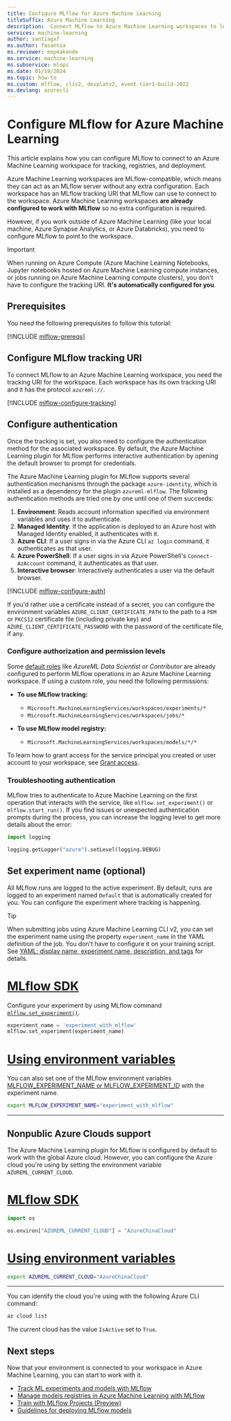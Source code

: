 ```yaml
---
title: Configure MLflow for Azure Machine Learning
titleSuffix: Azure Machine Learning
description:  Connect MLflow to Azure Machine Learning workspaces to log metrics, artifacts, and deploy models.
services: machine-learning
author: santiagxf
ms.author: fasantia
ms.reviewer: mopeakande
ms.service: machine-learning
ms.subservice: mlops
ms.date: 01/19/2024
ms.topic: how-to
ms.custom: mlflow, cliv2, devplatv2, event-tier1-build-2022
ms.devlang: azurecli
---
```


# Configure MLflow for Azure Machine Learning

This article explains how you can configure MLflow to connect to an Azure Machine Learning workspace for tracking, registries, and deployment.

Azure Machine Learning workspaces are MLflow-compatible, which means they can act as an MLflow server without any extra configuration. Each workspace has an MLflow tracking URI that MLflow can use to connect to the workspace. Azure Machine Learning workspaces **are already configured to work with MLflow** so no extra configuration is required.

However, if you work outside of Azure Machine Learning (like your local machine, Azure Synapse Analytics, or Azure Databricks), you need to configure MLflow to point to the workspace.

> [!IMPORTANT]
> When running on Azure Compute (Azure Machine Learning Notebooks, Jupyter notebooks hosted on Azure Machine Learning compute instances, or jobs running on Azure Machine Learning compute clusters), you don't have to configure the tracking URI. **It's automatically configured for you**.

## Prerequisites

You need the following prerequisites to follow this tutorial:

[!INCLUDE [mlflow-prereqs](includes/machine-learning-mlflow-prereqs.md)]


## Configure MLflow tracking URI

To connect MLflow to an Azure Machine Learning workspace, you need the tracking URI for the workspace. Each workspace has its own tracking URI and it has the protocol `azureml://`.

[!INCLUDE [mlflow-configure-tracking](includes/machine-learning-mlflow-configure-tracking.md)]

## Configure authentication

Once the tracking is set, you also need to configure the authentication method for the associated workspace. By default, the Azure Machine Learning plugin for MLflow performs interactive authentication by opening the default browser to prompt for credentials.

The Azure Machine Learning plugin for MLflow supports several authentication mechanisms through the package `azure-identity`, which is installed as a dependency for the plugin `azureml-mlflow`. The following authentication methods are tried one by one until one of them succeeds:

1. __Environment__: Reads account information specified via environment variables and uses it to authenticate.
1. __Managed Identity__: If the application is deployed to an Azure host with Managed Identity enabled, it authenticates with it.
1. __Azure CLI__: If a user signs in via the Azure CLI `az login` command, it authenticates as that user.
1. __Azure PowerShell__: If a user signs in via Azure PowerShell's `Connect-AzAccount` command, it authenticates as that user.
1. __Interactive browser__: Interactively authenticates a user via the default browser.

[!INCLUDE [mlflow-configure-auth](includes/machine-learning-mlflow-configure-auth.md)]

If you'd rather use a certificate instead of a secret, you can configure the environment variables `AZURE_CLIENT_CERTIFICATE_PATH` to the path to a `PEM` or `PKCS12` certificate file (including private key) and 
`AZURE_CLIENT_CERTIFICATE_PASSWORD` with the password of the certificate file, if any.

### Configure authorization and permission levels

Some [default roles](how-to-assign-roles.md#default-roles) like *AzureML Data Scientist* or *Contributor* are already configured to perform MLflow operations in an Azure Machine Learning workspace. If using a custom role, you need the following permissions:

* **To use MLflow tracking:** 
    * `Microsoft.MachineLearningServices/workspaces/experiments/*`
    * `Microsoft.MachineLearningServices/workspaces/jobs/*`

* **To use MLflow model registry:**
    * `Microsoft.MachineLearningServices/workspaces/models/*/*`

To learn how to grant access for the service principal you created or user account to your workspace, see [Grant access](../role-based-access-control/quickstart-assign-role-user-portal.md#grant-access).

### Troubleshooting authentication

MLflow tries to authenticate to Azure Machine Learning on the first operation that interacts with the service, like `mlflow.set_experiment()` or `mlflow.start_run()`. If you find issues or unexpected authentication prompts during the process, you can increase the logging level to get more details about the error:

```python
import logging

logging.getLogger("azure").setLevel(logging.DEBUG)
```

## Set experiment name (optional)

All MLflow runs are logged to the active experiment. By default, runs are logged to an experiment named `Default` that is automatically created for you. You can configure the experiment where tracking is happening.

> [!TIP]
> When submitting jobs using Azure Machine Learning CLI v2, you can set the experiment name using the property `experiment_name` in the YAML definition of the job. You don't have to configure it on your training script. See [YAML: display name, experiment name, description, and tags](reference-yaml-job-command.md#yaml-display-name-experiment-name-description-and-tags) for details.


# [MLflow SDK](#tab/mlflow)

Configure your experiment by using MLflow command [`mlflow.set_experiment()`](https://mlflow.org/docs/latest/python_api/mlflow.html#mlflow.set_experiment).
    
```Python
experiment_name = 'experiment_with_mlflow'
mlflow.set_experiment(experiment_name)
```

# [Using environment variables](#tab/environ)

You can also set one of the MLflow environment variables [MLFLOW_EXPERIMENT_NAME or MLFLOW_EXPERIMENT_ID](https://mlflow.org/docs/latest/cli.html#cmdoption-mlflow-run-arg-uri) with the experiment name. 

```bash
export MLFLOW_EXPERIMENT_NAME="experiment_with_mlflow"
```

---

## Nonpublic Azure Clouds support

The Azure Machine Learning plugin for MLflow is configured by default to work with the global Azure cloud. However, you can configure the Azure cloud you're using by setting the environment variable `AZUREML_CURRENT_CLOUD`.

# [MLflow SDK](#tab/mlflow)

```Python
import os

os.environ["AZUREML_CURRENT_CLOUD"] = "AzureChinaCloud"
```

# [Using environment variables](#tab/environ)

```bash
export AZUREML_CURRENT_CLOUD="AzureChinaCloud"
```

---

You can identify the cloud you're using with the following Azure CLI command:

```bash
az cloud list
```

The current cloud has the value `IsActive` set to `True`.

## Next steps

Now that your environment is connected to your workspace in Azure Machine Learning, you can start to work with it.

- [Track ML experiments and models with MLflow](how-to-use-mlflow-cli-runs.md)
- [Manage models registries in Azure Machine Learning with MLflow](how-to-manage-models-mlflow.md)
- [Train with MLflow Projects (Preview)](how-to-train-mlflow-projects.md)
- [Guidelines for deploying MLflow models](how-to-deploy-mlflow-models.md)
